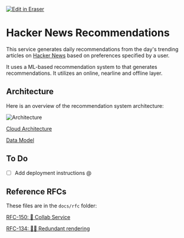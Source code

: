[![Edit in Eraser](https://firebasestorage.googleapis.com/v0/b/second-petal-295822.appspot.com/o/images%2Fgithub%2FOpen%20in%20Eraser.svg?alt=media&token=968381c8-a7e7-472a-8ed6-4a6626da5501)](https://app.eraser.io/workspace/1s1ejO9V9pJ5S8wEbFQq)
# Hacker News Recommendations
This service generates daily recommendations from the day's trending articles on [﻿Hacker News](https://news.ycombinator.com/) based on preferences specified by a user.

It uses a ML-based recommendation system to that generates recommendations. It utilizes an online, nearline and offline layer.

## Architecture
Here is an overview of the recommendation system architecture:

![Architecture](https://firebasestorage.googleapis.com/v0/b/second-petal-295822.appspot.com/o/images%2Fworkspaces%2F1s1ejO9V9pJ5S8wEbFQq%2FreS6fUv66LcKWYn8yV2OvCPvwSm2%2F---figure---aXPGR-BfSjgrHhIbL3QX----figure---iRsDjD3F9GM815UdBCoKXA.svg?alt=media&token=d618f63c-2dab-4efc-a3f6-bd069e97c1e8 "Architecture")

[﻿Cloud Architecture](https://app.eraser.io/workspace/1s1ejO9V9pJ5S8wEbFQq?elements=AIk1vY3nsw7UwO2-C7sIgA) 

[﻿Data Model](https://app.eraser.io/workspace/1s1ejO9V9pJ5S8wEbFQq?elements=8JzyCK2FluxHKs43uPerDg) 

## To Do
- [ ] Add deployment instructions  @ 
## Reference RFCs
These files are in the `docs/rfc` folder:

[﻿RFC-150: 🤝 Collab Service](https://app.eraser.io/workspace/qR5zDsnNSoTLGuW2KgEy) 

[﻿RFC-134: 🚴‍♀️ Redundant rendering](https://app.eraser.io/workspace/EHPzWziuWnzDP1Kk8tXv) 

 


























<!--- Eraser file: https://app.eraser.io/workspace/1s1ejO9V9pJ5S8wEbFQq --->
